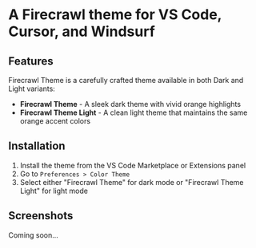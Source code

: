 # A Firecrawl theme for VS Code, Cursor, and Windsurf

## Features

Firecrawl Theme is a carefully crafted theme available in both Dark and Light variants:

- **Firecrawl Theme** - A sleek dark theme with vivid orange highlights
- **Firecrawl Theme Light** - A clean light theme that maintains the same orange accent colors

## Installation

1. Install the theme from the VS Code Marketplace or Extensions panel
2. Go to `Preferences > Color Theme`
3. Select either "Firecrawl Theme" for dark mode or "Firecrawl Theme Light" for light mode

## Screenshots

Coming soon...
